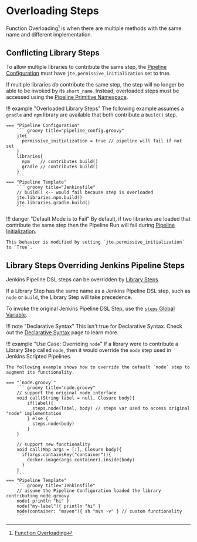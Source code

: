 # Overloading Steps

Function Overloading[^1] is when there are multiple methods with the same name and different implementation.

## Conflicting Library Steps

To allow multiple libraries to contribute the same step, the [Pipeline Configuration](../pipeline-configuration/index.md) must have `jte.permissive_initialization` set to true.

If multiple libraries *do* contribute the same step, the step will no longer be able to be invoked by its `short_name`.
Instead, overloaded steps must be accessed using the [Pipeline Primitive Namespace](../pipeline-primitives/primitive-namespace.md).

!!! example "Overloaded Library Steps"
    The following example assumes a `gradle` and `npm` library are available that both contribute a `build()` step.

    === "Pipeline Configuration"
        ``` groovy title="pipeline_config.groovy"
        jte{
          permissive_initialization = true // pipeline will fail if not set
        }
        libraries{
          npm    // contributes build()
          gradle // contributes build()
        }
        ```
    === "Pipeline Template"
        ``` groovy title="Jenkinsfile"
        // build() <-- would fail because step is overloaded
        jte.libraries.npm.build() 
        jte.libraries.gradle.build()
        ```

!!! danger "Default Mode is to Fail"
    By default, if two libraries are loaded that contribute the same step then the Pipeline Run will fail during [Pipeline Initialization](./pipeline-initialization.md).

    This behavior is modified by setting `jte.permissive_initialization` to `True`.

## Library Steps Overriding Jenkins Pipeline Steps

Jenkins Pipeline DSL steps can be overridden by [Library Steps](../library-development/library-steps.md).

If a Library Step has the same name as a Jenkins Pipeline DSL step, such as `node` or `build`, the Library Step will take precedence.

To invoke the original Jenkins Pipeline DSL Step, use the [`steps` Global Variable](../../reference/autowired-variables.md#steps).

!!! note "Declarative Syntax"
    This isn't true for Declarative Syntax.
    Check out the [Declarative Syntax](../pipeline-templates/declarative-syntax.md#step-resolution) page to learn more.

!!! example "Use Case: Overriding `node`"
    If a library were to contribute a Library Step called `node`, then it would override the `node` step used in Jenkins Scripted Pipelines.

    The following example shows how to override the default `node` step to augment its functionality.

    === "`node.groovy`"
        ``` groovy title="node.groovy"
        // support the original node interface
        void call(String label = null, Closure body){
            if(label){
              steps.node(label, body) // steps var used to access original "node" implementation
            } else {
              steps.node(body)
            }
        }

        // support new functionality
        void call(Map args = [:], Closure body){
          if(args.containsKey("container")){
            docker.image(args.container).inside(body)
          }
        }
        ```
    === "Pipeline Template"
        ``` groovy title="Jenkinsfile"
        // assume the Pipeline Configuration loaded the library contributing node.groovy
        node{ println "hi" }
        node("my-label"){ println "hi" }
        node(container: "maven"){ sh "mvn -v" } // custom functionality
        ```

[^1]: [Function Overloading](https://en.wikipedia.org/wiki/Function_overloading)
